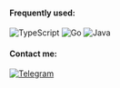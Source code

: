 #### Frequently used:

![TypeScript](https://img.shields.io/badge/typescript-%23007ACC.svg?style=for-the-badge&logo=typescript&logoColor=white)
![Go](https://img.shields.io/badge/go-%2300ADD8.svg?style=for-the-badge&logo=go&logoColor=white)
![Java](https://img.shields.io/badge/Java-ED8B00?style=for-the-badge&logo=openjdk&logoColor=white)

#### Contact me:
[![Telegram](https://img.shields.io/badge/Telegram-262424?style=for-the-badge&logo=Telegram)](https://t.me/aaalace)
